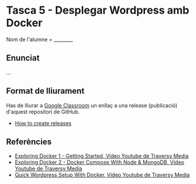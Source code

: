 # Tasca 5 - Desplegar Wordpress amb Docker

Nom de l'alumne = ________

## Enunciat

...

## Format de lliurament

Has de lliurar a [Google Classroom](https://classroom.google.com) un enllaç a una release (publicació) d'aquest repositori de GitHub.

* [How to create releases](https://help.github.com/articles/creating-releases/)

## Referències

* [Exploring Docker 1 - Getting Started, Vídeo Youtube de Traversy Media](https://youtu.be/Kyx2PsuwomE)
* [Exploring Docker 2 - Docker Compose With Node & MongoDB, Vídeo Youtube de Traversy Media](https://youtu.be/hP77Rua1E0c)
* [Quick Wordpress Setup With Docker, Vídeo Youtube de Traversy Media](https://youtu.be/pYhLEV-sRpY)
